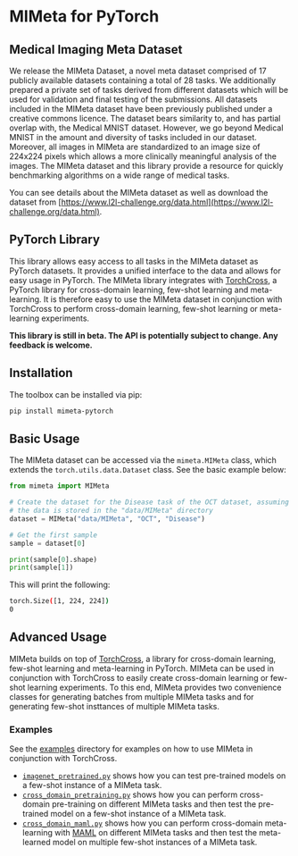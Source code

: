 # MIMeta for PyTorch

## Medical Imaging Meta Dataset

We release the MIMeta Dataset, a novel meta dataset comprised of 17 publicly available
datasets containing a total of 28 tasks. We additionally prepared a private set of tasks
derived from different datasets which will be used for validation and final testing of
the submissions. All datasets included in the MIMeta dataset have been previously
published under a creative commons licence. The dataset bears similarity to, and has
partial overlap with, the Medical MNIST dataset. However, we go beyond Medical MNIST in
the amount and diversity of tasks included in our dataset. Moreover, all images in
MIMeta are standardized to an image size of 224x224 pixels which allows a more
clinically meaningful analysis of the images. The MIMeta dataset and this library
provide a resource for quickly benchmarking algorithms on a wide range of medical tasks.

You can see details about the MIMeta dataset as well as download the dataset from
[https://www.l2l-challenge.org/data.html](https://www.l2l-challenge.org/data.html).

## PyTorch Library

This library allows easy access to all tasks in the MIMeta dataset as PyTorch datasets.
It provides a unified interface to the data and allows for easy usage in PyTorch.
The MIMeta library integrates with
[TorchCross](https://www.github.com/StefanoWoerner/torchcross), a PyTorch library for
cross-domain learning, few-shot learning and meta-learning. It is therefore easy to
use the MIMeta dataset in conjunction with TorchCross to perform cross-domain learning,
few-shot learning or meta-learning experiments.

**This library is still in beta. The API is potentially subject to change. Any feedback
is welcome.**

## Installation

The toolbox can be installed via pip:

```bash
pip install mimeta-pytorch
```

## Basic Usage

The MIMeta dataset can be accessed via the `mimeta.MIMeta` class, which extends the 
`torch.utils.data.Dataset` class. See the basic example below:

```python
from mimeta import MIMeta

# Create the dataset for the Disease task of the OCT dataset, assuming
# the data is stored in the "data/MIMeta" directory
dataset = MIMeta("data/MIMeta", "OCT", "Disease")

# Get the first sample
sample = dataset[0]

print(sample[0].shape)
print(sample[1])
```

This will print the following:

```bash
torch.Size([1, 224, 224])
0
```


## Advanced Usage

MIMeta builds on top of [TorchCross](https://www.github.com/StefanoWoerner/torchcross),
a library for cross-domain learning, few-shot learning and meta-learning in PyTorch.
MIMeta can be used in conjunction with TorchCross to easily create cross-domain learning
or few-shot learning experiments. To this end, MIMeta provides two convenience classes
for generating batches from multiple MIMeta tasks and for generating few-shot insttances
of multiple MIMeta tasks.

### Examples

See the [examples](examples) directory for examples on how to use MIMeta in conjunction
with TorchCross.
- [`imagenet_pretrained.py`](examples/imagenet_pretrained.py) shows how you can test
  pre-trained models on a few-shot instance of a MIMeta task.
- [`cross_domain_pretraining.py`](examples/cross_domain_pretraining.py) shows how you
  can perform cross-domain pre-training on different MIMeta tasks and then test the
  pre-trained model on a few-shot instance of a MIMeta task.
- [`cross_domain_maml.py`](examples/cross_domain_maml.py) shows how you can perform
  cross-domain meta-learning with [MAML](https://arxiv.org/abs/1703.03400) on different
  MIMeta tasks and then test the meta-learned model on multiple few-shot instances of a
  MIMeta task.

